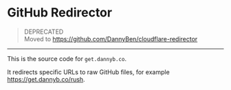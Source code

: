 # GitHub Redirector

> DEPRECATED  
> Moved to https://github.com/DannyBen/cloudflare-redirector

---

This is the source code for `get.dannyb.co`.

It redirects specific URLs to raw GitHub files, for example https://get.dannyb.co/rush.



